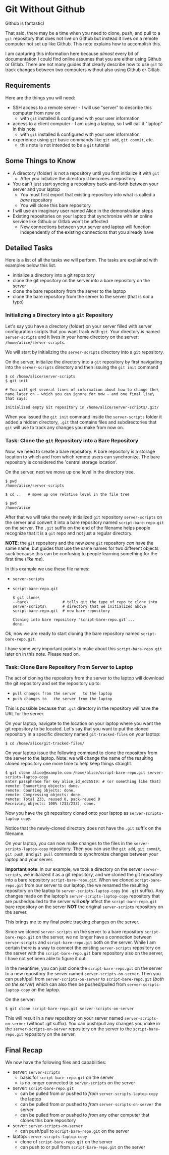 # Git Without Github

Github is fantastic! 

That said, there may be a time when you need to clone, push, and pull to a `git` repository that does not live on Github but instead it lives on a remote computer not set up like Github. This note explains how to accomplish this.

I am capturing this information here because _almost_ every bit of documentation I could find online assumes that you are either using Github or Gitlab. There are not many guides that clearly describe how to use `git` to track changes between two computers without also using Github or Gitlab.

## Requirements

Here are the things you will need:

* SSH access to a remote server - I will use "server" to describe this computer from now on
    * with `git` installed & configured with your user information
* access to a client computer - I am using a laptop, so I will call it "laptop" in this note
    * with `git` installed & configured with your user information
* experience using `git` basic commands like `git add`, `git commit`, etc.
    * this note is not intended to be a `git` tutorial

## Some Things to Know

* A directory (folder) is not a repository until you first initialize it with `git`
   * After you initialize the directory it becomes a repository
* You can't just start syncing a repository back-and-forth between your server and your laptop
   * You must first export that existing repository into what is called a _bare_ repository
   * You will clone this bare repository
* I will use an imaginary user named Alice in the demonstration steps
* Existing repositories on your laptop that synchronize with an online service like Github or Gitlab won't be affected
    * New connections between your server and laptop will function independently of the existing connections that you already have

## Detailed Tasks

Here is a list of all the tasks we will perform. The tasks are explained with examples below this list.

* initialize a directory into a git repository
* clone the git repository on the server into a bare repository on the server
* clone the bare repository from the server to the laptop
* clone the bare repository from the server to the server (that is _not_ a typo)

### Initializing a Directory into a `git` Repository

Let's say you have a directory (folder) on your server filled with server configuration scripts that you want track with `git`. Your directory is named `server-scripts` and it lives in your home directory on the server: `/home/alice/server-scripts`. 

We will start by initializing the `server-scripts` directory into a `git` repository. 

On the server, initialize the directory into a `git` repository by first navigating into the `server-scripts` directory and then issuing the `git init` command

    $ cd /home/alice/server-scripts
    $ git init
    
    # You will get several lines of information about how to change the\
    name later on - which you can ignore for now - and one final line\
    that says:

    Initialized empty Git repository in /home/alice/server-scripts/.git/

When you issued the `git init` command inside the `server-scripts` folder it added a hidden directory, `.git` that contains files and subdirectories that `git` will use to track any changes you make from now on.

### Task: Clone the `git` Repository into a Bare Repository

Now, we need to create a bare repository. A bare repository is a storage location to which and from which remote users can synchronize. The bare repository is considered the 'central storage location'.

On the server, next we move up one level in the directory tree. 

    $ pwd
    /home/alice/server-scripts
    
    $ cd ..   # move up one relative level in the file tree
    
    $ pwd
    /home/alice

After that we will take the newly initialized `git` repository `server-scripts` on the server and convert it into a bare repository named `script-bare-repo.git` on the server. The `.git` suffix on the end of the filename helps people recognize that it is a `git` repo and not just a regular directory. 

**NOTE**: the `git` repository and the new _bare_ `git` repository _can_ have the same name, but guides that use the same names for two different objects suck because this can be confusing to people learning something for the first time (_like me_).

In this example we use these file names:

* `server-scripts`
* `script-bare-repo.git`

      $ git clone\
      --bare\               # tells git the type of repo to clone into
      server-scripts\       # directory that we initialized above
      script-bare-repo.git  # new bare repository

      Cloning into bare repository 'script-bare-repo.git`...
      done.
    
Ok, now we are ready to start cloning the bare repository named `script-bare-repo.git`.

I have some very important points to make about this `script-bare-repo.git` later on in this note. Please read on.

### Task: Clone Bare Repository From Server to Laptop

The act of cloning the repository from the server to the laptop will download the git repository and set the repository up to:

* `pull changes from the server   to the laptop`
* `push changes to   the server from the laptop`

This is possible because that `.git` directory in the repository will have the URL for the server.

On your laptop, navigate to the location on your laptop where you want the git repository to be located. Let's say that you want to put the cloned repository in a specific directory named `git-tracked-files` on your laptop:

    $ cd /home/alice/git-tracked-files/

On your laptop issue the following command to clone the repository from the server to the laptop. Note: we will change the name of the resulting cloned repository one more time to help keep things straight.

    $ git clone alice@example.com:/home/alice/script-bare-repo.git server-scripts-laptop-copy
    Enter passphrase for key alice_id_ed25519: # (or something like that)
    remote: Enumerting objects: done.
    remote: Counting objects: done.
    remote: Compressing objects: done.
    remote: Total 233, reused 0, pack-reused 0
    Receiving objects: 100% (233/233), done.

Now you have the git repository cloned onto your laptop as `server-scripts-laptop-copy`. 

Notice that the newly-cloned directory does not have the `.git` suffix on the filename.

On your laptop, you can now make changes to the files in the `server-scripts-laptop-copy` repository. Then you can use the `git add`, `git commit`, `git push`, and `git pull` commands to synchronize changes between your laptop and your server.

**Important note**: In our example, we took a directory on the server `server-scripts`, we initialized it as a git repository, and we cloned the git repository into a bare repository `script-bare-repo.git`. When we cloned `script-bare-repo.git` from our server to our laptop, the we renamed the resulting repository on the laptop to `server-scripts-laptop-copy` (no `.git` suffix). Any changes made on the laptop's `server-scripts-laptop-copy` repository that are pushed/pulled to the server will **_only_** affect the `script-bare-repo.git` bare repository on the server **NOT** the original `server-scripts` repository on the server.

This brings me to my final point: tracking changes on the server. 

Since we cloned `server-scripts` on the server to a bare repository `script-bare-repo.git` on the server, we no longer have a connection between `server-scripts` and `script-bare-repo.git` both on the server. While I am certain there is a way to connect the existing `server-scripts` repository on the server with the `script-bare-repo.git` bare repository also on the server, I have not yet been able to figure it out.

In the meantime, you can just clone the `script-bare-repo.git` on the server to a new repository the server named `server-scripts-on-server`. Then you can push/pull from `server-scripts-on-server` to `script-bare-repo.git` (_both on the server_) which can also then be pushed/pulled from `server-scripts-laptop-copy` on the laptop.
    
On the server:

    $ git clone script-bare-repo.git server-scripts-on-server
    
This will result in a new repository on your server named `server-scripts-on-server` (without .git suffix). You can push/pull any changes you make in the `server-scripts-on-server` repository on the server to the `script-bare-repo.git` repository on the server.

## Final Recap

We now have the following files and capabilities:

* server: `server-scripts` 
    * basis for `script-bare-repo.git` on the server
    * is no longer connected to `server-scripts` on the server
* server: `script-bare-repo.git`
    * can be pulled from _or_ pushed to _from_ `server-scripts-laptop-copy` the laptop
    * can be pulled from _or_ pushed to _from_ `server-scripts-on-server` the server
    * can be pulled from _or_ pushed to _from_ any other computer that clones this bare repository
* server: `server-scripts-on-server` 
    * can push/pull to `script-bare-repo.git` on the server
* laptop: `server-scripts-laptop-copy`
    * clone of `script-bare-repo.git` on the server
    * can push to or pull from `script-bare-repo.git` on the server
